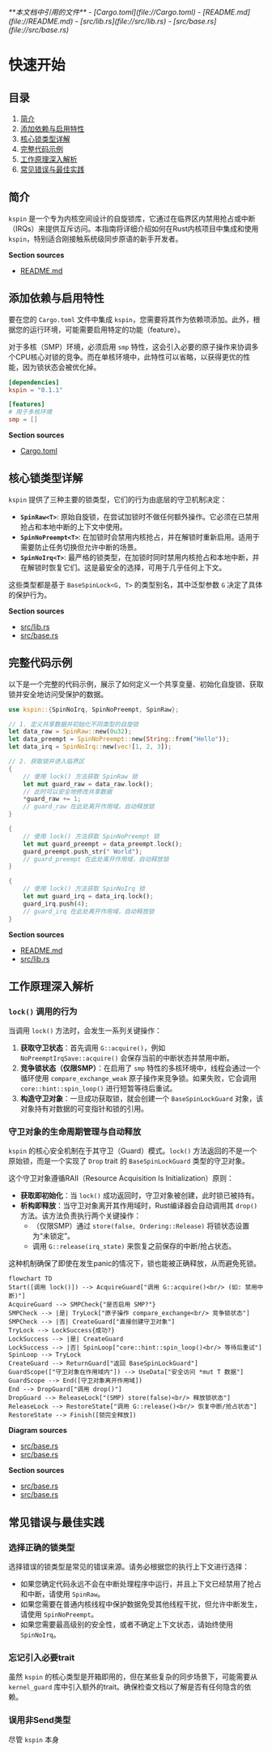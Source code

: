 <cite>
**本文档中引用的文件**
- [Cargo.toml](file://Cargo.toml)
- [README.md](file://README.md)
- [src/lib.rs](file://src/lib.rs)
- [src/base.rs](file://src/base.rs)
</cite>

# 快速开始

## 目录
1. [简介](#简介)
2. [添加依赖与启用特性](#添加依赖与启用特性)
3. [核心锁类型详解](#核心锁类型详解)
4. [完整代码示例](#完整代码示例)
5. [工作原理深入解析](#工作原理深入解析)
6. [常见错误与最佳实践](#常见错误与最佳实践)

## 简介

`kspin` 是一个专为内核空间设计的自旋锁库，它通过在临界区内禁用抢占或中断（IRQs）来提供互斥访问。本指南将详细介绍如何在Rust内核项目中集成和使用 `kspin`，特别适合刚接触系统级同步原语的新手开发者。

**Section sources**
- [README.md](file://README.md#L1-L10)

## 添加依赖与启用特性

要在您的 `Cargo.toml` 文件中集成 `kspin`，您需要将其作为依赖项添加。此外，根据您的运行环境，可能需要启用特定的功能（feature）。

对于多核（SMP）环境，必须启用 `smp` 特性，这会引入必要的原子操作来协调多个CPU核心对锁的竞争。而在单核环境中，此特性可以省略，以获得更优的性能，因为锁状态会被优化掉。

```toml
[dependencies]
kspin = "0.1.1"

[features]
# 用于多核环境
smp = []
```

**Section sources**
- [Cargo.toml](file://Cargo.toml#L1-L22)

## 核心锁类型详解

`kspin` 提供了三种主要的锁类型，它们的行为由底层的守卫机制决定：

- **`SpinRaw<T>`**: 原始自旋锁，在尝试加锁时不做任何额外操作。它必须在已禁用抢占和本地中断的上下文中使用。
- **`SpinNoPreempt<T>`**: 在加锁时会禁用内核抢占，并在解锁时重新启用。适用于需要防止任务切换但允许中断的场景。
- **`SpinNoIrq<T>`**: 最严格的锁类型，在加锁时同时禁用内核抢占和本地中断，并在解锁时恢复它们。这是最安全的选择，可用于几乎任何上下文。

这些类型都是基于 `BaseSpinLock<G, T>` 的类型别名，其中泛型参数 `G` 决定了具体的保护行为。

**Section sources**
- [src/lib.rs](file://src/lib.rs#L10-L37)
- [src/base.rs](file://src/base.rs#L1-L437)

## 完整代码示例

以下是一个完整的代码示例，展示了如何定义一个共享变量、初始化自旋锁、获取锁并安全地访问受保护的数据。

```rust
use kspin::{SpinNoIrq, SpinNoPreempt, SpinRaw};

// 1. 定义共享数据并初始化不同类型的自旋锁
let data_raw = SpinRaw::new(0u32);
let data_preempt = SpinNoPreempt::new(String::from("Hello"));
let data_irq = SpinNoIrq::new(vec![1, 2, 3]);

// 2. 获取锁并进入临界区
{
    // 使用 lock() 方法获取 SpinRaw 锁
    let mut guard_raw = data_raw.lock();
    // 此时可以安全地修改共享数据
    *guard_raw += 1;
    // guard_raw 在此处离开作用域，自动释放锁
}

{
    // 使用 lock() 方法获取 SpinNoPreempt 锁
    let mut guard_preempt = data_preempt.lock();
    guard_preempt.push_str(" World");
    // guard_preempt 在此处离开作用域，自动释放锁
}

{
    // 使用 lock() 方法获取 SpinNoIrq 锁
    let mut guard_irq = data_irq.lock();
    guard_irq.push(4);
    // guard_irq 在此处离开作用域，自动释放锁
}
```

**Section sources**
- [README.md](file://README.md#L20-L35)
- [src/lib.rs](file://src/lib.rs#L10-L37)

## 工作原理深入解析

### `lock()` 调用的行为

当调用 `lock()` 方法时，会发生一系列关键操作：
1.  **获取守卫状态**：首先调用 `G::acquire()`，例如 `NoPreemptIrqSave::acquire()` 会保存当前的中断状态并禁用中断。
2.  **竞争锁状态（仅限SMP）**：在启用了 `smp` 特性的多核环境中，线程会通过一个循环使用 `compare_exchange_weak` 原子操作来竞争锁。如果失败，它会调用 `core::hint::spin_loop()` 进行短暂等待后重试。
3.  **构造守卫对象**：一旦成功获取锁，就会创建一个 `BaseSpinLockGuard` 对象，该对象持有对数据的可变指针和锁的引用。

### 守卫对象的生命周期管理与自动释放

`kspin` 的核心安全机制在于其守卫（Guard）模式。`lock()` 方法返回的不是一个原始锁，而是一个实现了 `Drop` trait 的 `BaseSpinLockGuard` 类型的守卫对象。

这个守卫对象遵循RAII（Resource Acquisition Is Initialization）原则：
- **获取即初始化**：当 `lock()` 成功返回时，守卫对象被创建，此时锁已被持有。
- **析构即释放**：当守卫对象离开其作用域时，Rust编译器会自动调用其 `drop()` 方法。该方法负责执行两个关键操作：
    - （仅限SMP）通过 `store(false, Ordering::Release)` 将锁状态设置为“未锁定”。
    - 调用 `G::release(irq_state)` 来恢复之前保存的中断/抢占状态。

这种机制确保了即使在发生panic的情况下，锁也能被正确释放，从而避免死锁。

```mermaid
flowchart TD
Start([调用 lock()]) --> AcquireGuard["调用 G::acquire()<br/> (如: 禁用中断)"]
AcquireGuard --> SMPCheck{"是否启用 SMP?"}
SMPCheck --> |是| TryLock["原子操作 compare_exchange<br/> 竞争锁状态"]
SMPCheck --> |否| CreateGuard["直接创建守卫对象"]
TryLock --> LockSuccess{成功?}
LockSuccess --> |是| CreateGuard
LockSuccess --> |否| SpinLoop["core::hint::spin_loop()<br/> 等待后重试"]
SpinLoop --> TryLock
CreateGuard --> ReturnGuard["返回 BaseSpinLockGuard"]
GuardScope(["守卫对象在作用域内"]) --> UseData["安全访问 *mut T 数据"]
GuardScope --> End([守卫对象离开作用域])
End --> DropGuard["调用 drop()"]
DropGuard --> ReleaseLock["(SMP) store(false)<br/> 释放锁状态"]
ReleaseLock --> RestoreState["调用 G::release()<br/> 恢复中断/抢占状态"]
RestoreState --> Finish([锁完全释放])
```

**Diagram sources**
- [src/base.rs](file://src/base.rs#L89-L145)
- [src/base.rs](file://src/base.rs#L388-L405)

**Section sources**
- [src/base.rs](file://src/base.rs#L89-L145)
- [src/base.rs](file://src/base.rs#L388-L405)

## 常见错误与最佳实践

### 选择正确的锁类型

选择错误的锁类型是常见的错误来源。请务必根据您的执行上下文进行选择：
- 如果您确定代码永远不会在中断处理程序中运行，并且上下文已经禁用了抢占和中断，请使用 `SpinRaw`。
- 如果您需要在普通内核线程中保护数据免受其他线程干扰，但允许中断发生，请使用 `SpinNoPreempt`。
- 如果您需要最高级别的安全性，或者不确定上下文状态，请始终使用 `SpinNoIrq`。

### 忘记引入必要trait

虽然 `kspin` 的核心类型是开箱即用的，但在某些复杂的同步场景下，可能需要从 `kernel_guard` 库中引入额外的trait。确保检查文档以了解是否有任何隐含的依赖。

### 误用非Send类型

尽管 `kspin` 本身